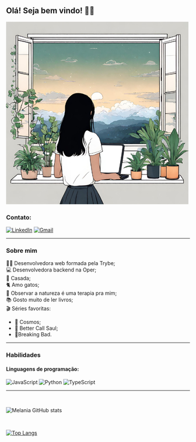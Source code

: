 ## Olá! Seja bem vindo!  🙋‍♀️ 

![](image)

### **Contato:**
[![LinkedIn](https://img.shields.io/badge/LinkedIn-0077B5?style=for-the-badge&logo=linkedin&logoColor=white)](https://www.linkedin.com/in/melania-chagas/) 
[![Gmail](https://img.shields.io/badge/Gmail-D14836?style=for-the-badge&logo=gmail&logoColor=white)](melaniapchagas@gmail.com) 
____________________________________________________

###  **Sobre mim**

👩‍💻 Desenvolvedora web formada pela Trybe; <br>
💻 Desenvolvedora backend na Oper; <br>
💍 Casada; <br>
🐈 Amo gatos; <br>
🌳 Observar a natureza é uma terapia pra mim; <br>
📚 Gosto muito de ler livros; <br>
🎬 Séries favoritas:
   - 🌌 Cosmos;
   - 💼 Better Call Saul;
   - 🧪Breaking Bad.

____________________________________________________
### **Habilidades**
#### **Linguagens de programação:**
![JavaScript](https://img.shields.io/badge/JavaScript-F7DF1E?style=for-the-badge&logo=javascript&logoColor=black)
![Python](https://img.shields.io/badge/Python-14354C?style=for-the-badge&logo=python&logoColor=white)
![TypeScript](https://img.shields.io/badge/TypeScript-007ACC?style=for-the-badge&logo=typescript&logoColor=white)



___________________
<br>

![Melania GitHub stats](https://github-readme-stats.vercel.app/api?username=melania-chagas&show_icons=true&theme=highcontrast)

<br>

[![Top Langs](https://github-readme-stats.vercel.app/api/top-langs/?username=melania-chagas&layout=compact)](https://github.com/anuraghazra/github-readme-stats)

